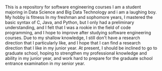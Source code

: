 This is a repository for software engineering courses I am a student majoring in Data Science and Big Data Technology and i am a laughing boy. My hobby is fitness In my freshman and sophomore years, I mastered the basic syntax of C, Java, and Python, but I only had a preliminary understanding, and I felt that I was a rookie in the field of code programming, and I hope to improve after studying software engineering courses. Due to my shallow knowledge, I still don't have a research direction that I particularly like, and I hope that I can find a research direction that I like in my junior year. At present, I should be inclined to go to graduate school, hoping to strengthen my professional knowledge and ability in my junior year, and work hard to prepare for the graduate school entrance examination in my senior year.
